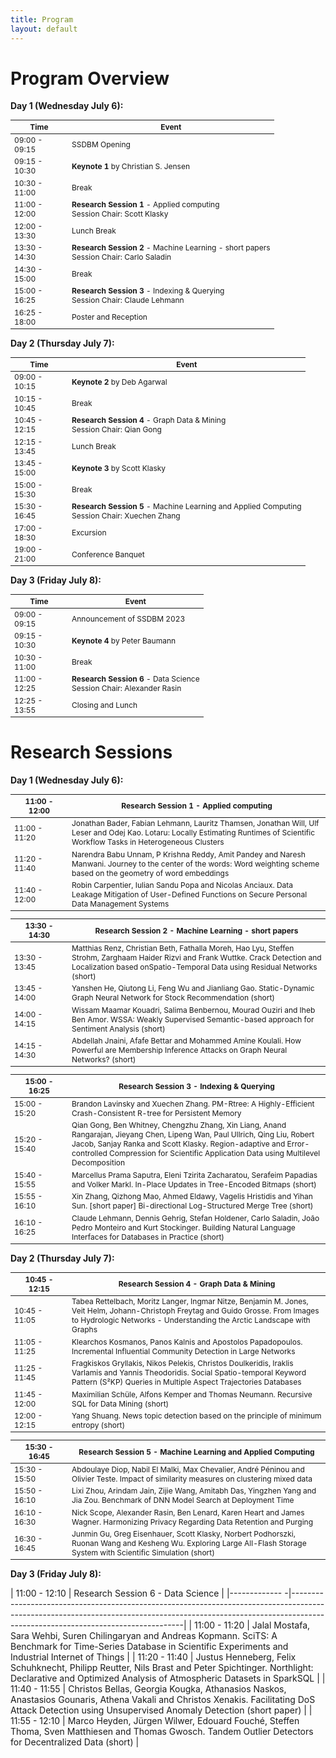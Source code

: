 ```yaml
---
title: Program
layout: default
---
```


# Program Overview

<style scoped> 
    table 
    { 
        font-size: 12px; 
        table-layout: fixed; 
    } 

    th:nth-child(1) 
    {
        width: 80px;
        overflow: hidden;
    }
</style>

**Day 1 (Wednesday July 6):**

| Time          | Event                                                                                      |
|---------------|--------------------------------------------------------------------------------------------|
| 09:00 - 09:15 | SSDBM Opening                                                                              |
| 09:15 - 10:30 | **Keynote 1** by Christian S. Jensen                                                       |
| 10:30	- 11:00 | Break	                                                                                     |
| 11:00	- 12:00 | **Research Session 1** - Applied computing <br> Session Chair: Scott Klasky                |
| 12:00	- 13:30 | Lunch Break					                                                             |
| 13:30	- 14:30 | **Research Session 2** - Machine Learning - short papers <br> Session Chair: Carlo Saladin |
| 14:30	- 15:00 | Break					                                                                     |
| 15:00	- 16:25 | **Research Session 3** - Indexing & Querying <br> Session Chair: Claude Lehmann            |
| 16:25	- 18:00 | Poster and Reception					                                                     |



**Day 2 (Thursday July 7):**

| Time          | Event                                                                                             |
|---------------|---------------------------------------------------------------------------------------------------|
| 09:00 - 10:15 | **Keynote 2** by Deb Agarwal                                                                      |
| 10:15	- 10:45 | Break	       			                                                                            |
| 10:45	- 12:15 | **Research Session 4** - Graph Data & Mining <br> Session Chair: Qian Gong                        |
| 12:15	- 13:45 | Lunch Break		                                                                                |
| 13:45	- 15:00 | **Keynote 3** by Scott Klasky                                                                     |
| 15:00	- 15:30 | Break					                                                                            |
| 15:30	- 16:45 | **Research Session 5** - Machine Learning and Applied Computing <br> Session Chair: Xuechen Zhang |
| 17:00	- 18:30 | Excursion					                                                                        |
| 19:00	- 21:00 | Conference Banquet		                                                                        |



**Day 3 (Friday July 8):**

| Time          | Event                                                                     |
|---------------|---------------------------------------------------------------------------|
| 09:00 - 09:15 | Announcement of SSDBM 2023                                                |
| 09:15 - 10:30 | **Keynote 4** by Peter Baumann		                                    |
| 10:30 - 11:00 | Break					                                                    |
| 11:00 - 12:25 | **Research Session 6** - Data Science <br> Session Chair: Alexander Rasin |
| 12:25 - 13:55 | Closing and Lunch                                                         |




# Research Sessions


**Day 1 (Wednesday July 6):**

| 11:00 - 12:00 | Research Session 1 - Applied computing		                                                                                                                     			                                    |
|---------------|---------------------------------------------------------------------------------------------------------------------------------------------------------------------------------------------------------------|
| 11:00	- 11:20 | Jonathan Bader, Fabian Lehmann, Lauritz Thamsen, Jonathan Will, Ulf Leser and Odej Kao. Lotaru: Locally Estimating Runtimes of Scientific Workflow Tasks in Heterogeneous Clusters                            |
| 11:20 - 11:40 | Narendra Babu Unnam, P Krishna Reddy, Amit Pandey and Naresh Manwani. Journey to the center of the words: Word weighting scheme based on the geometry of word embeddings                                      |
| 11:40 - 12:00 | Robin Carpentier, Iulian Sandu Popa and Nicolas Anciaux. Data Leakage Mitigation of User-Defined Functions on Secure Personal Data Management Systems                                                         |


| 13:30 - 14:30 | Research Session 2 - Machine Learning - short papers                                                                                                                                                            |
|---------------|---------------------------------------------------------------------------------------------------------------------------------------------------------------------------------------------------------------|
| 13:30 - 13:45 | Matthias Renz, Christian Beth, Fathalla Moreh, Hao Lyu, Steffen Strohm, Zarghaam Haider Rizvi and Frank Wuttke. Crack Detection and Localization based onSpatio-Temporal Data using Residual Networks (short) |				
| 13:45 - 14:00 | Yanshen He, Qiutong Li, Feng Wu and Jianliang Gao. Static-Dynamic Graph Neural Network for Stock Recommendation (short)					                                                                    |
| 14:00 - 14:15 | Wissam Maamar Kouadri, Salima Benbernou, Mourad Ouziri and Iheb Ben Amor. WSSA: Weakly Supervised Semantic-based approach for Sentiment Analysis (short)					                                    |
| 14:15 - 14:30 | Abdellah Jnaini, Afafe Bettar and Mohammed Amine Koulali. How Powerful are Membership Inference Attacks on Graph Neural Networks? (short)					                                                    |


| 15:00 - 16:25 | Research Session 3 - Indexing & Querying                                                                                                                                                                                                                                              |
|---------------|-------------------------------------------------------------------------------------------------------------------------------------------------------------------------------------------------------------------------------------------------------------------------------------|
| 15:00 - 15:20 | Brandon Lavinsky and Xuechen Zhang. PM-Rtree: A Highly-Efficient Crash-Consistent R-tree for Persistent Memory	                                                                                               				                                                      |
| 15:20 - 15:40 | Qian Gong, Ben Whitney, Chengzhu Zhang, Xin Liang, Anand Rangarajan, Jieyang Chen, Lipeng Wan, Paul Ullrich, Qing Liu, Robert Jacob, Sanjay Ranka and Scott Klasky. Region-adaptive and Error-controlled Compression for Scientific Application Data using Multilevel Decomposition |
| 15:40 - 15:55 | Marcellus Prama Saputra, Eleni Tzirita Zacharatou, Serafeim Papadias and Volker Markl. In-Place Updates in Tree-Encoded Bitmaps (short)					                                                                                                                          |
| 15:55 - 16:10 | Xin Zhang, Qizhong Mao, Ahmed Eldawy, Vagelis Hristidis and Yihan Sun. [short paper] Bi-directional Log-Structured Merge Tree (short)					                                                                                                                              |
| 16:10 - 16:25 | Claude Lehmann, Dennis Gehrig, Stefan Holdener, Carlo Saladin, João Pedro Monteiro and Kurt Stockinger. Building Natural Language Interfaces for Databases in Practice (short)					                                                                                  |



**Day 2 (Thursday July 7):**

| 10:45 - 12:15 | Research Session 4 - Graph Data & Mining	                                                                                                                                                                    |
|----------------------------------------------|--------------------------------------------------------------------------------------------------------------------------------------------------------------------------------|			
| 10:45 - 11:05 | Tabea Rettelbach, Moritz Langer, Ingmar Nitze, Benjamin M. Jones, Veit Helm, Johann-Christoph Freytag and Guido Grosse. From Images to Hydrologic Networks - Understanding the Arctic Landscape with Graphs   |
| 11:05 - 11:25 | Klearchos Kosmanos, Panos Kalnis and Apostolos Papadopoulos. Incremental Influential Community Detection in Large Networks	 				                                                                |
| 11:25 - 11:45 | Fragkiskos Gryllakis, Nikos Pelekis, Christos Doulkeridis, Iraklis Varlamis and Yannis Theodoridis. Social Spatio-temporal Keyword Pattern (S²KP) Queries in Multiple Aspect Trajectories Databases	        |
| 11:45 - 12:00 | Maximilian Schüle, Alfons Kemper and Thomas Neumann. Recursive SQL for Data Mining (short)					                                                                                                |
| 12:00 - 12:15 | Yang Shuang. News topic detection based on the principle of minimum entropy (short)					                                                                                                        |


| 15:30 - 16:45 | Research Session 5 - Machine Learning and Applied Computing		                                                                                                                                                |
|---------------|---------------------------------------------------------------------------------------------------------------------------------------------------------------------------------------------------------------|
| 15:30 - 15:50 | Abdoulaye Diop, Nabil El Malki, Max Chevalier, André Péninou and Olivier Teste. Impact of similarity measures on clustering mixed data	                                                                    |
| 15:50 - 16:10 | Lixi Zhou, Arindam Jain, Zijie Wang, Amitabh Das, Yingzhen Yang and Jia Zou. Benchmark of DNN Model Search at Deployment Time		                                                                            |
| 16:10 - 16:30 | Nick Scope, Alexander Rasin, Ben Lenard, Karen Heart and James Wagner. Harmonizing Privacy Regarding Data Retention and Purging		                                                                        |
| 16:30 - 16:45 | Junmin Gu, Greg Eisenhauer, Scott Klasky, Norbert Podhorszki, Ruonan Wang and Kesheng Wu. Exploring Large All-Flash Storage System with Scientific Simulation (short)					                        |



**Day 3 (Friday July 8):**


| 11:00 - 12:10 | Research Session 6 - Data Science					                                                                                                                                                            |
|------------- -|---------------------------------------------------------------------------------------------------------------------------------------------------------------------------------------------------------------|
| 11:00 - 11:20 | Jalal Mostafa, Sara Wehbi, Suren Chilingaryan and Andreas Kopmann. SciTS: A Benchmark for Time-Series Database in Scientific Experiments and Industrial Internet of Things                                    |
| 11:20 - 11:40 | Justus Henneberg, Felix Schuhknecht, Philipp Reutter, Nils Brast and Peter Spichtinger. Northlight: Declarative and Optimized Analysis of Atmospheric Datasets in SparkSQL	                                |
| 11:40 - 11:55 | Christos Bellas, Georgia Kougka, Athanasios Naskos, Anastasios Gounaris, Athena Vakali and Christos Xenakis. Facilitating DoS Attack Detection using Unsupervised Anomaly Detection (short paper)	            |
| 11:55 - 12:10 | Marco Heyden, Jürgen Wilwer, Edouard Fouché, Steffen Thoma, Sven Matthiesen and Thomas Gwosch. Tandem Outlier Detectors for Decentralized Data (short)	                                                    |
